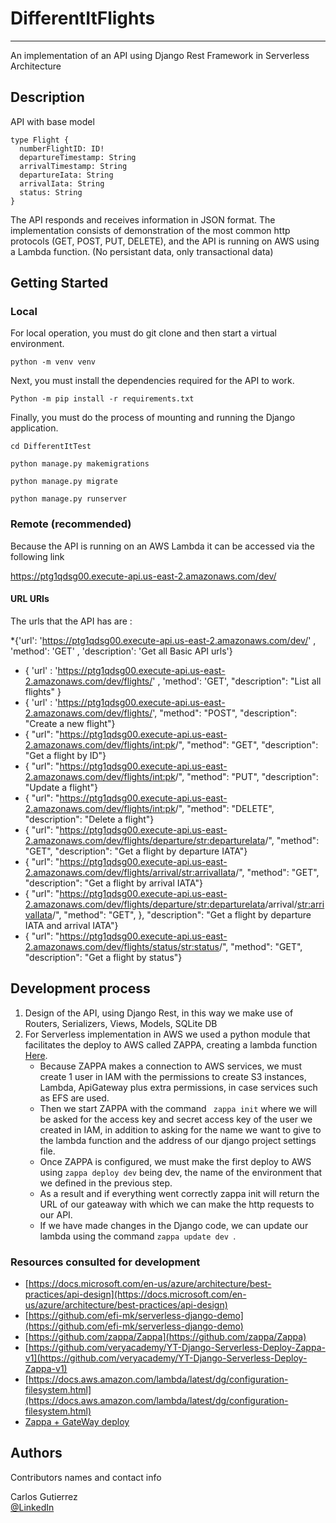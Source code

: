 # DifferentItFlights

---
An implementation of an API using Django Rest Framework in Serverless Architecture

## Description

API with base model 

```
type Flight {
  numberFlightID: ID!
  departureTimestamp: String
  arrivalTimestamp: String
  departureIata: String
  arrivalIata: String
  status: String
}
```

The API responds and receives information in JSON format.
The implementation consists of demonstration of the most common http protocols (GET, POST, PUT, DELETE), and the API is running on AWS using a Lambda function.
(No persistant data, only transactional data)

## Getting Started


### Local

For local operation, you must do git clone and then start a virtual environment.
```
python -m venv venv

```
Next, you must install the dependencies required for the API to work.

```
Python -m pip install -r requirements.txt

```
Finally, you must do the process of mounting and running the Django application.

```
cd DifferentItTest

python manage.py makemigrations

python manage.py migrate

python manage.py runserver

```

### Remote (recommended)

Because the API is running on an AWS Lambda it can be accessed via the following link

https://ptg1qdsg00.execute-api.us-east-2.amazonaws.com/dev/

#### URL URIs

The urls that the API has are :

*{'url': 'https://ptg1qdsg00.execute-api.us-east-2.amazonaws.com/dev/'  , 
            'method': 'GET' ,
             'description': 'Get all Basic API urls'}
* { 'url' : 'https://ptg1qdsg00.execute-api.us-east-2.amazonaws.com/dev/flights/'   ,
            'method': 'GET',
            "description": "List all flights" }
* { 'url' : 'https://ptg1qdsg00.execute-api.us-east-2.amazonaws.com/dev/flights/',
            "method": "POST",
            "description": "Create a new flight"}
* { "url": "https://ptg1qdsg00.execute-api.us-east-2.amazonaws.com/dev/flights/<int:pk>/",
            "method": "GET",
            "description": "Get a flight by ID"}
* { "url": "https://ptg1qdsg00.execute-api.us-east-2.amazonaws.com/dev/flights/<int:pk>/",
            "method": "PUT",
            "description": "Update a flight"}
* { "url": "https://ptg1qdsg00.execute-api.us-east-2.amazonaws.com/dev/flights/<int:pk>/",
            "method": "DELETE",
            "description": "Delete a flight"}
* { "url": "https://ptg1qdsg00.execute-api.us-east-2.amazonaws.com/dev/flights/departure/<str:departureIata>/",
            "method": "GET",
            "description": "Get a flight by departure IATA"}
* { "url": "https://ptg1qdsg00.execute-api.us-east-2.amazonaws.com/dev/flights/arrival/<str:arrivalIata>/",
            "method": "GET",
            "description": "Get a flight by arrival IATA"}
* { "url": "https://ptg1qdsg00.execute-api.us-east-2.amazonaws.com/dev/flights/departure/<str:departureIata>/arrival/<str:arrivalIata>/",
            "method": "GET",
            }, "description": "Get a flight by departure IATA and arrival IATA"}
* { "url": "https://ptg1qdsg00.execute-api.us-east-2.amazonaws.com/dev/flights/status/<str:status>/",
            "method": "GET",
            "description": "Get a flight by status"}

## Development process

1. Design of the API, using Django Rest, in this way we make use of Routers, Serializers, Views, Models, SQLite DB
2. For Serverless implementation in AWS we used a python module that facilitates the deploy to AWS called ZAPPA, creating a lambda function [Here](https://www.youtube.com/watch?v=WaiL4sba).
   * Because ZAPPA makes a connection to AWS services, we must create 1 user in IAM with the permissions to create S3 instances, Lambda, ApiGateway plus extra permissions, in case services such as EFS are used.
   * Then we start ZAPPA with the command ``` zappa init``` where we will be asked for the access key and secret access key of the user we created in IAM, in addition to asking for the name we want to give to the lambda function and the address of our django project settings file.
   * Once ZAPPA is configured, we must make the first deploy to AWS using ```zappa deploy dev``` being dev, the name of the environment that we defined in the previous step.
   * As a result and if everything went correctly zappa init will return the URL of our gateaway with which we can make the http requests to our API.
   * If we have made changes in the Django code, we can update our lambda using the command ```zappa update dev ```.

### Resources consulted for development

* [https://docs.microsoft.com/en-us/azure/architecture/best-practices/api-design](https://docs.microsoft.com/en-us/azure/architecture/best-practices/api-design)
* [https://github.com/efi-mk/serverless-django-demo](https://github.com/efi-mk/serverless-django-demo)
* [https://github.com/zappa/Zappa](https://github.com/zappa/Zappa)
* [https://github.com/veryacademy/YT-Django-Serverless-Deploy-Zappa-v1](https://github.com/veryacademy/YT-Django-Serverless-Deploy-Zappa-v1)
* [https://docs.aws.amazon.com/lambda/latest/dg/configuration-filesystem.html](https://docs.aws.amazon.com/lambda/latest/dg/configuration-filesystem.html)
* [Zappa + GateWay deploy](https://www.youtube.com/watch?v=WaiL4sba)


## Authors

Contributors names and contact info

 Carlos Gutierrez  
 [@LinkedIn](https://www.linkedin.com/in/carlos-javier-gutierrez-torres-389708214/)

